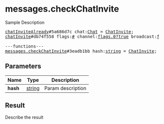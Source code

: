 # messages.checkChatInvite

Sample Description

<pre>
<a href="../constructor/chatInviteAlready">chatInviteAlready</a>#5a686d7c chat:<a href="../type/Chat.md">Chat</a> = <a href="../type/ChatInvite.md">ChatInvite</a>;
<a href="../constructor/chatInvite">chatInvite</a>#db74f558 flags:<a href="../type/#.md">#</a> channel:<a href="../type/flags.0?true.md">flags.0?true</a> broadcast:<a href="../type/flags.1?true.md">flags.1?true</a> public:<a href="../type/flags.2?true.md">flags.2?true</a> megagroup:<a href="../type/flags.3?true.md">flags.3?true</a> title:<a href="../type/string.md">string</a> photo:<a href="../type/ChatPhoto.md">ChatPhoto</a> participants_count:<a href="../type/int.md">int</a> participants:Vector&lt;<a href="../type/flags.4?Vector.md">flags.4?Vector</a>&gt; = <a href="../type/ChatInvite.md">ChatInvite</a>;

---functions---
<a href="../method/messages.checkChatInvite.md">messages.checkChatInvite</a>#3eadb1bb hash:<a href="../type/string.md">string</a> = <a href="../type/ChatInvite.md">ChatInvite</a>;
</pre>

## Parameters

| Name | Type | Description |
|------|:----:|-------------|
| **hash** | [string](../type/string.md) | Param description |

## Result

Describe the result

